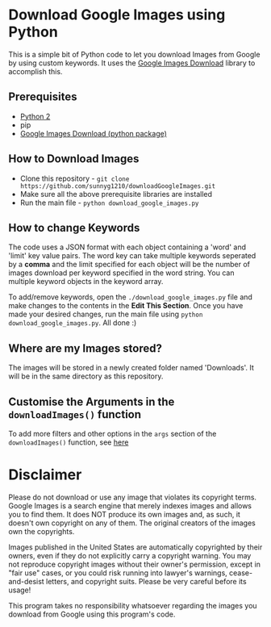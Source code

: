 # Download Google Images using Python
This is a simple bit of Python code to let you download Images from Google by using custom keywords. It uses the [Google Images Download](https://github.com/hardikvasa/google-images-download/blob/master/README.rst#config-file-format) library to accomplish this.

## Prerequisites
- [Python 2](https://www.python.org/downloads)
- pip
- [Google Images Download (python package)](https://github.com/hardikvasa/google-images-download/blob/master/README.rst#config-file-format)

## How to Download Images
- Clone this repository - `git clone https://github.com/sunnyg1210/downloadGoogleImages.git`
- Make sure all the above prerequisite libraries are installed
- Run the main file - `python download_google_images.py`

## How to change Keywords
The code uses a JSON format with each object containing a 'word' and 'limit' key value pairs. The word key can take multiple keywords seperated by a **comma** and the limit specified for each object will be the number of images download per keyword specified in the word string. You can multiple keyword objects in the keyword array.

To add/remove keywords, open the `./download_google_images.py` file and make changes to the contents in the **Edit This Section**.
Once you have made your desired changes, run the main file using `python download_google_images.py`.
All done :)

## Where are my Images stored?
The images will be stored in a newly created folder named 'Downloads'. It will be in the same directory as this repository.

## Customise the Arguments in the `downloadImages()` function
To add more filters and other options in the `args` section of the `downloadImages()` function, see [here](https://github.com/hardikvasa/google-images-download#arguments) 

# Disclaimer
Please do not download or use any image that violates its copyright terms. Google Images is a search engine that merely indexes images and allows you to find them. It does NOT produce its own images and, as such, it doesn't own copyright on any of them. The original creators of the images own the copyrights.

Images published in the United States are automatically copyrighted by their owners, even if they do not explicitly carry a copyright warning. You may not reproduce copyright images without their owner's permission, except in "fair use" cases, or you could risk running into lawyer's warnings, cease-and-desist letters, and copyright suits. Please be very careful before its usage!

This program takes no responsibility whatsoever regarding the images you download from Google using this program's code.
